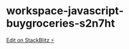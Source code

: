 # workspace-javascript-buygroceries-s2n7ht

[Edit on StackBlitz ⚡️](https://stackblitz.com/edit/workspace-javascript-buygroceries-s2n7ht)